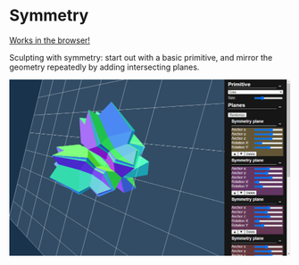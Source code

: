 # Symmetry

[Works in the browser!](http://jobtalle.com/Symmetry/)

Sculpting with symmetry: start out with a basic primitive, and mirror the geometry repeatedly by adding intersecting planes.

![alt text](example.png "Symmetry")